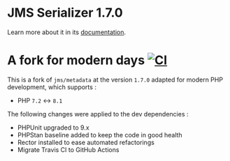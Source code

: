 JMS Serializer 1.7.0
==========

Learn more about it in its [documentation](https://github.com/schmittjoh/metadata/1.x).

A fork for modern days [![CI](https://github.com/gammadia/jms-metadata-1.x/actions/workflows/ci.yaml/badge.svg)](https://github.com/gammadia/jms-metadata-1.x/actions/workflows/ci.yaml)
==========

This is a fork of `jms/metadata` at the version `1.7.0` adapted for modern PHP development, which supports :

* PHP `7.2` <-> `8.1`

The following changes were applied to the dev dependencies :

* PHPUnit upgraded to 9.x
* PHPStan baseline added to keep the code in good health
* Rector installed to ease automated refactorings
* Migrate Travis CI to GitHub Actions
